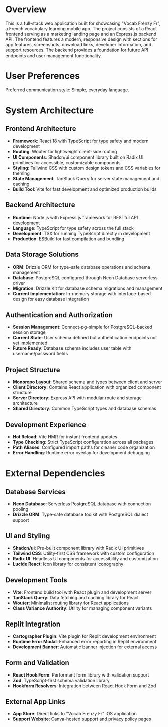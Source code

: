 # Overview

This is a full-stack web application built for showcasing "Vocab Frenzy Fr", a French vocabulary learning mobile app. The project consists of a React frontend serving as a marketing landing page and an Express.js backend API. The frontend features a modern, responsive design with sections for app features, screenshots, download links, developer information, and support resources. The backend provides a foundation for future API endpoints and user management functionality.

# User Preferences

Preferred communication style: Simple, everyday language.

# System Architecture

## Frontend Architecture
- **Framework**: React 18 with TypeScript for type safety and modern development
- **Routing**: Wouter for lightweight client-side routing
- **UI Components**: Shadcn/ui component library built on Radix UI primitives for accessible, customizable components
- **Styling**: Tailwind CSS with custom design tokens and CSS variables for theming
- **State Management**: TanStack Query for server state management and caching
- **Build Tool**: Vite for fast development and optimized production builds

## Backend Architecture
- **Runtime**: Node.js with Express.js framework for RESTful API development
- **Language**: TypeScript for type safety across the full stack
- **Development**: TSX for running TypeScript directly in development
- **Production**: ESBuild for fast compilation and bundling

## Data Storage Solutions
- **ORM**: Drizzle ORM for type-safe database operations and schema management
- **Database**: PostgreSQL configured through Neon Database serverless driver
- **Migration**: Drizzle Kit for database schema migrations and management
- **Current Implementation**: In-memory storage with interface-based design for easy database integration

## Authentication and Authorization
- **Session Management**: Connect-pg-simple for PostgreSQL-backed session storage
- **Current State**: User schema defined but authentication endpoints not yet implemented
- **Future Ready**: Database schema includes user table with username/password fields

## Project Structure
- **Monorepo Layout**: Shared schema and types between client and server
- **Client Directory**: Contains React application with organized component structure
- **Server Directory**: Express API with modular route and storage architecture
- **Shared Directory**: Common TypeScript types and database schemas

## Development Experience
- **Hot Reload**: Vite HMR for instant frontend updates
- **Type Checking**: Strict TypeScript configuration across all packages
- **Path Aliases**: Configured import paths for cleaner code organization
- **Error Handling**: Runtime error overlay for development debugging

# External Dependencies

## Database Services
- **Neon Database**: Serverless PostgreSQL database with connection pooling
- **Drizzle ORM**: Type-safe database toolkit with PostgreSQL dialect support

## UI and Styling
- **Shadcn/ui**: Pre-built component library with Radix UI primitives
- **Tailwind CSS**: Utility-first CSS framework with custom configuration
- **Radix UI**: Headless UI components for accessibility and customization
- **Lucide React**: Icon library for consistent iconography

## Development Tools
- **Vite**: Frontend build tool with React plugin and development server
- **TanStack Query**: Data fetching and caching library for React
- **Wouter**: Minimalist routing library for React applications
- **Class Variance Authority**: Utility for managing component variants

## Replit Integration
- **Cartographer Plugin**: Vite plugin for Replit development environment
- **Runtime Error Modal**: Enhanced error reporting in Replit environment
- **Development Banner**: Automatic banner injection for external access

## Form and Validation
- **React Hook Form**: Performant form library with validation support
- **Zod**: TypeScript-first schema validation library
- **Hookform Resolvers**: Integration between React Hook Form and Zod

## External App Links
- **App Store**: Direct links to "Vocab Frenzy Fr" iOS application
- **Support Website**: Canva-hosted support and privacy policy pages